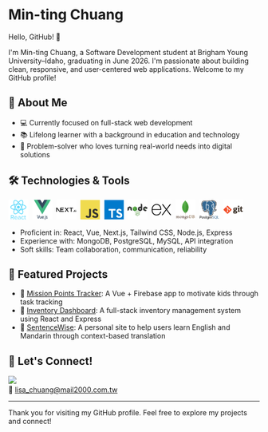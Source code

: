 # Min-ting Chuang

Hello, GitHub! 👋

I'm Min-ting Chuang, a Software Development student at Brigham Young University–Idaho, graduating in June 2026. I'm passionate about building clean, responsive, and user-centered web applications. Welcome to my GitHub profile!

## 🌟 About Me

- 💻 Currently focused on full-stack web development
- 📚 Lifelong learner with a background in education and technology
- 🧠 Problem-solver who loves turning real-world needs into digital solutions

## 🛠️ Technologies & Tools

<div>
  <img src="https://github.com/devicons/devicon/blob/master/icons/react/react-original-wordmark.svg" title="React" alt="React" width="40" height="40"/>&nbsp;
  <img src="https://github.com/devicons/devicon/blob/master/icons/vuejs/vuejs-original-wordmark.svg" title="Vue.js" alt="Vue" width="40" height="40"/>&nbsp;
  <img src="https://github.com/devicons/devicon/blob/master/icons/nextjs/nextjs-original-wordmark.svg" title="Next.js" alt="Next.js" width="40" height="40"/>&nbsp;
  <img src="https://github.com/devicons/devicon/blob/master/icons/javascript/javascript-original.svg" title="JavaScript" alt="JavaScript" width="40" height="40"/>&nbsp;
  <img src="https://github.com/devicons/devicon/blob/master/icons/typescript/typescript-original.svg" title="TypeScript" alt="TypeScript" width="40" height="40"/>&nbsp;
  <img src="https://github.com/devicons/devicon/blob/master/icons/nodejs/nodejs-original-wordmark.svg" title="Node.js" alt="Node.js" width="40" height="40"/>&nbsp;
  <img src="https://github.com/devicons/devicon/blob/master/icons/express/express-original.svg" title="Express" alt="Express" width="40" height="40"/>&nbsp;
  <img src="https://github.com/devicons/devicon/blob/master/icons/mongodb/mongodb-original-wordmark.svg" title="MongoDB" alt="MongoDB" width="40" height="40"/>&nbsp;
  <img src="https://github.com/devicons/devicon/blob/master/icons/postgresql/postgresql-original-wordmark.svg" title="PostgreSQL" alt="PostgreSQL" width="40" height="40"/>&nbsp;
  <img src="https://github.com/devicons/devicon/blob/master/icons/git/git-original-wordmark.svg" title="Git" alt="Git" width="40" height="40"/>&nbsp;
</div>

- Proficient in: React, Vue, Next.js, Tailwind CSS, Node.js, Express
- Experience with: MongoDB, PostgreSQL, MySQL, API integration
- Soft skills: Team collaboration, communication, reliability

## 📁 Featured Projects

- 🔗 [Mission Points Tracker](https://github.com/LisaMandarin/mission-points-app): A Vue + Firebase app to motivate kids through task tracking
- 🔗 [Inventory Dashboard](https://github.com/LisaMandarin/inventory-dashboard): A full-stack inventory management system using React and Express
- 🔗 [SentenceWise](https://mtchuang.netlify.app): A personal site to help users learn English and Mandarin through context-based translation


## 🔗 Let's Connect!

[![](https://img.shields.io/badge/LinkedIn-blue?style=for-the-badge&logo=linkedin&logoColor=white)](https://www.linkedin.com/in/minting0608)  
📧 lisa_chuang@mail2000.com.tw  

---

Thank you for visiting my GitHub profile. Feel free to explore my projects and connect!
